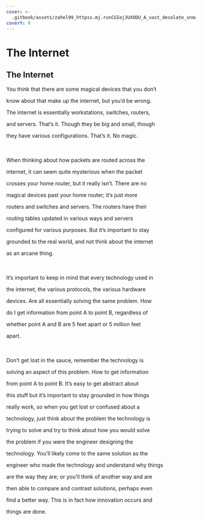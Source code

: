 ```yaml
---
cover: >-
  .gitbook/assets/zahel99_httpss.mj.runCGIej3UXODU_A_vast_desolate_snowy_expans_7a8aee42-b488-47d4-8ba6-92b2f7e84ba3_3.png
coverY: 0
---
```


# The Internet

## The Internet

You think that there are some magical devices that you don’t

know about that make up the internet, but you’d be wrong.

The internet is essentially workstations, switches, routers,

and servers. That’s it. Though they be big and small, though

they have various configurations. That’s it. No magic.

\
\
When thinking about how packets are routed across the

internet, it can seem quite mysterious when the packet

crosses your home router, but it really isn’t. There are no

magical devices past your home router; it’s just more

routers and switches and servers. The routers have their

routing tables updated in various ways and servers

configured for various purposes. But it’s important to stay

grounded to the real world, and not think about the internet

as an arcane thing.

\
\
It’s important to keep in mind that every technology used in

the internet, the various protocols, the various hardware

devices. Are all essentially solving the same problem. How

do I get information from point A to point B, regardless of

whether point A and B are 5 feet apart or 5 million feet

apart.

\
\
Don’t get lost in the sauce, remember the technology is

solving an aspect of this problem. How to get information

from point A to point B. It’s easy to get abstract about

this stuff but it’s important to stay grounded in how things

really work, so when you get lost or confused about a

technology, just think about the problem the technology is

trying to solve and try to think about how you would solve

the problem if you were the engineer designing the

technology. You’ll likely come to the same solution as the

engineer who made the technology and understand why things

are the way they are; or you’ll think of another way and are

then able to compare and contrast solutions, perhaps even

find a better way. This is in fact how innovation occurs and

things are done.
